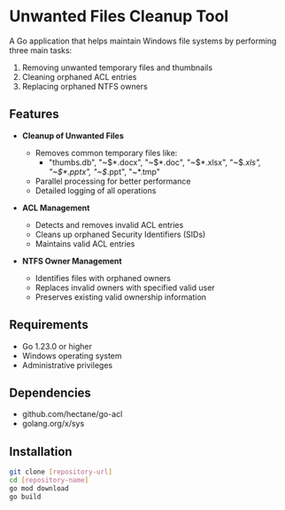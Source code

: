 # Unwanted Files Cleanup Tool

A Go application that helps maintain Windows file systems by performing three main tasks:
1. Removing unwanted temporary files and thumbnails
2. Cleaning orphaned ACL entries
3. Replacing orphaned NTFS owners

## Features

- **Cleanup of Unwanted Files**
  - Removes common temporary files like:
    - "thumbs.db", "~$*.docx", "~$*.doc", "~$*.xlsx", "~$*.xls", "~$*.pptx", "~$*.ppt", "~*.tmp"
  - Parallel processing for better performance
  - Detailed logging of all operations

- **ACL Management**
  - Detects and removes invalid ACL entries
  - Cleans up orphaned Security Identifiers (SIDs)
  - Maintains valid ACL entries

- **NTFS Owner Management**
  - Identifies files with orphaned owners
  - Replaces invalid owners with specified valid user
  - Preserves existing valid ownership information

## Requirements

- Go 1.23.0 or higher
- Windows operating system
- Administrative privileges

## Dependencies

- github.com/hectane/go-acl
- golang.org/x/sys

## Installation

```sh
git clone [repository-url]
cd [repository-name]
go mod download
go build